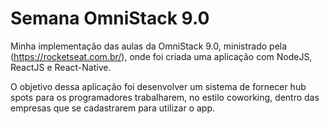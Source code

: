 # Semana OmniStack 9.0
Minha implementação das aulas da OmniStack 9.0, ministrado pela (https://rocketseat.com.br/), onde foi criada uma aplicação com NodeJS, ReactJS e React-Native.

O objetivo dessa aplicação foi desenvolver um sistema de fornecer hub spots para os programadores trabalharem, no estilo coworking, dentro das empresas que se cadastrarem para utilizar o app.

